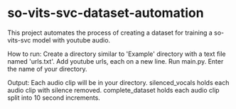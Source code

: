 # so-vits-svc-dataset-automation
This project automates the process of creating a dataset for training a so-vits-svc model with youtube audio.


How to run:
Create a directory similar to 'Example' directory with a text file named 'urls.txt'.
Add youtube urls, each on a new line.
Run main.py.
Enter the name of your directory.


Output:
Each audio clip will be in your directory.
silenced_vocals holds each audio clip with silence removed.
complete_dataset holds each audio clip split into 10 second increments.
